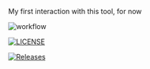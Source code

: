 My first interaction with this tool, for now


![workflow](https://github.com/Cotximahou/devops/actions/workflows/main.yml/badge.svg)

[![LICENSE](https://img.shields.io/github/license/<github-username>/devops.svg?style=flat-square)](https://github.com/Cotximahou/devops/blob/master/LICENSE)

[![Releases](https://img.shields.io/github/release/<github-username>/devops/all.svg?style=flat-square)](https://github.com/Cotximahou/devops/releases)